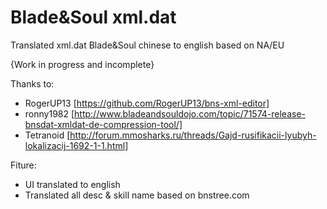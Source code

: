# Blade&amp;Soul xml.dat

Translated xml.dat Blade&amp;Soul chinese to english based on NA/EU

{Work in progress and incomplete}

Thanks to:
- RogerUP13 [https://github.com/RogerUP13/bns-xml-editor]
- ronny1982 [http://www.bladeandsouldojo.com/topic/71574-release-bnsdat-xmldat-de-compression-tool/]
- Tetranoid [http://forum.mmosharks.ru/threads/Gajd-rusifikacii-lyubyh-lokalizacij-1692-1-1.html]

Fiture:
- UI translated to english
- Translated all desc & skill name based on bnstree.com
